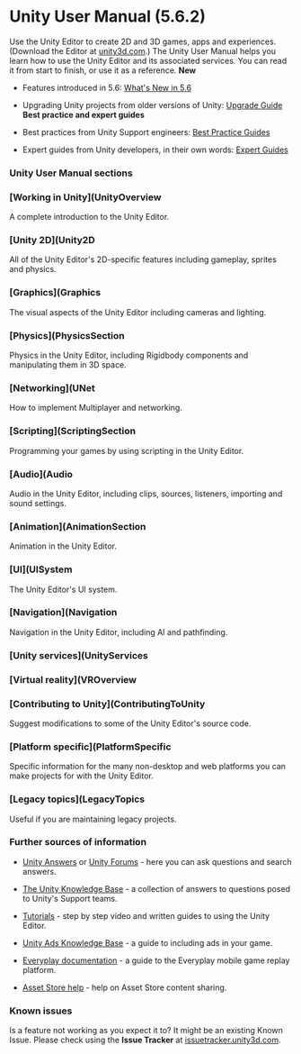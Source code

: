  
# Unity User Manual (5.6.2) 
 Use the Unity Editor to create 2D and 3D games, apps and experiences. (Download the Editor at [unity3d.com](http://unity3d.com/unity).) 
 The Unity User Manual helps you learn how to use the Unity Editor and its associated services. You can read it from start to finish, or use it as a reference. 
 **New** 

*  Features introduced in 5.6: [What's New in 5.6](http://docs.google.com/WhatsNew56) 

*  Upgrading Unity projects from older versions of Unity: [Upgrade Guide](http://docs.google.com/UpgradeGuides) 
 **Best practice and expert guides** 

*  Best practices from Unity Support engineers: [Best Practice Guides](http://docs.google.com/BestPracticeGuides) 

*  Expert guides from Unity developers, in their own words: [Expert Guides](http://docs.google.com/ExpertGuides) 
### Unity User Manual sections 
  
### [Working in Unity](UnityOverview 
 A complete introduction to the Unity Editor. 
  
### [Unity 2D](Unity2D 
 All of the Unity Editor's 2D-specific features including gameplay, sprites and physics. 
  
### [Graphics](Graphics 
 The visual aspects of the Unity Editor including cameras and lighting. 
  
### [Physics](PhysicsSection 
 Physics in the Unity Editor, including Rigidbody components and manipulating them in 3D space. 
  
### [Networking](UNet 
 How to implement Multiplayer and networking. 
  
### [Scripting](ScriptingSection 
 Programming your games by using scripting in the Unity Editor. 
  
### [Audio](Audio 
 Audio in the Unity Editor, including clips, sources, listeners, importing and sound settings. 
  
### [Animation](AnimationSection 
 Animation in the Unity Editor. 
  
### [UI](UISystem 
 The Unity Editor's UI system. 
  
### [Navigation](Navigation 
 Navigation in the Unity Editor, including AI and pathfinding. 
  
### [Unity services](UnityServices 
  
### [Virtual reality](VROverview 
  
### [Contributing to Unity](ContributingToUnity 
 Suggest modifications to some of the Unity Editor's source code. 
  
### [Platform specific](PlatformSpecific 
 Specific information for the many non-desktop and web platforms you can make projects for with the Unity Editor. 
  
### [Legacy topics](LegacyTopics 
 Useful if you are maintaining legacy projects. 
 
 
### Further sources of information 

*  [Unity Answers](http://answers.unity3d.com/) or [Unity Forums](http://forum.unity3d.com/) - here you can ask questions and search answers. 

*  [The Unity Knowledge Base](https://support.unity3d.com) - a collection of answers to questions posed to Unity's Support teams. 

*  [Tutorials](http://unity3d.com/learn/tutorials) - step by step video and written guides to using the Unity Editor. 

*  [Unity Ads Knowledge Base](http://unityads.unity3d.com/help/index) - a guide to including ads in your game. 

*  [Everyplay documentation](https://developers.everyplay.com/documentation) - a guide to the Everyplay mobile game replay platform. 

*  [Asset Store help](http://unity3d.com/asset-store/help) - help on Asset Store content sharing. 
### Known issues 
 Is a feature not working as you expect it to? It might be an existing Known Issue. Please check using the **Issue Tracker** at [issuetracker.unity3d.com](https://issuetracker.unity3d.com).